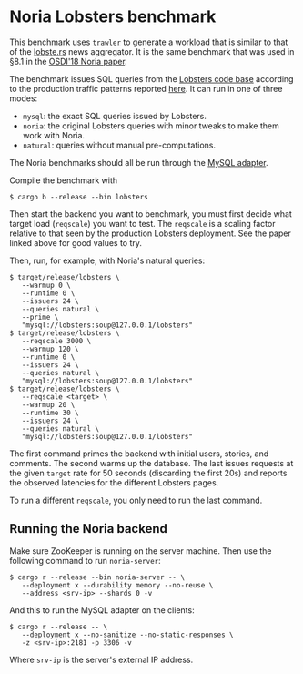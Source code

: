 # Noria Lobsters benchmark

This benchmark uses [`trawler`](https://github.com/jonhoo/trawler) to
generate a workload that is similar to that of the
[lobste.rs](https://lobste.rs) news aggregator. It is the same benchmark
that was used in §8.1 in the [OSDI'18 Noria
paper](https://jon.tsp.io/papers/osdi18-noria.pdf).

The benchmark issues SQL queries from the [Lobsters code
base](https://github.com/lobsters/lobsters) according to the production
traffic patterns reported [here](https://lobste.rs/s/cqnzl5/). It can
run in one of three modes:

 - `mysql`: the exact SQL queries issued by Lobsters.
 - `noria`: the original Lobsters queries with minor tweaks to make them
   work with Noria.
 - `natural`: queries without manual pre-computations.

The Noria benchmarks should all be run through the [MySQL
adapter](https://github.com/mit-pdos/noria-mysql).

Compile the benchmark with

```console
$ cargo b --release --bin lobsters
```

Then start the backend you want to benchmark, you must first decide what
target load (`reqscale`) you want to test. The `reqscale` is a scaling
factor relative to that seen by the production Lobsters deployment. See
the paper linked above for good values to try.

Then, run, for example, with Noria's natural queries:

```console
$ target/release/lobsters \
   --warmup 0 \
   --runtime 0 \
   --issuers 24 \
   --queries natural \
   --prime \
   "mysql://lobsters:soup@127.0.0.1/lobsters"
$ target/release/lobsters \
   --reqscale 3000 \
   --warmup 120 \
   --runtime 0 \
   --issuers 24 \
   --queries natural \
   "mysql://lobsters:soup@127.0.0.1/lobsters"
$ target/release/lobsters \
   --reqscale <target> \
   --warmup 20 \
   --runtime 30 \
   --issuers 24 \
   --queries natural \
   "mysql://lobsters:soup@127.0.0.1/lobsters"
```

The first command primes the backend with initial users, stories, and
comments. The second warms up the database. The last issues requests at
the given `target` rate for 50 seconds (discarding the first 20s) and
reports the observed latencies for the different Lobsters pages.

To run a different `reqscale`, you only need to run the last command.

## Running the Noria backend

Make sure ZooKeeper is running on the server machine. Then use the
following command to run `noria-server`:

```console
$ cargo r --release --bin noria-server -- \
   --deployment x --durability memory --no-reuse \
   --address <srv-ip> --shards 0 -v
```

And this to run the MySQL adapter on the clients:

```console
$ cargo r --release -- \
   --deployment x --no-sanitize --no-static-responses \
   -z <srv-ip>:2181 -p 3306 -v
```

Where `srv-ip` is the server's external IP address.
